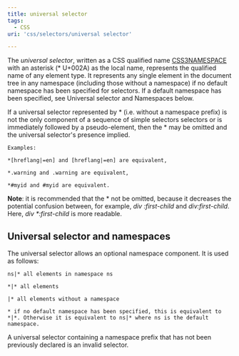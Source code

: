 ```yaml
---
title: universal selector
tags:
  - CSS
uri: 'css/selectors/universal selector'

---
```

The *universal selector*, written as a CSS qualified name [CSS3NAMESPACE](http://www.w3.org/TR/2011/REC-css3-selectors-20110929/#CSS3NAMESPACE) with an asterisk (\* U+002A) as the local name, represents the qualified name of any element type. It represents any single element in the document tree in any namespace (including those without a namespace) if no default namespace has been specified for selectors. If a default namespace has been specified, see Universal selector and Namespaces below.

If a universal selector represented by \* (i.e. without a namespace prefix) is not the only component of a sequence of simple selectors selectors or is immediately followed by a pseudo-element, then the \* may be omitted and the universal selector's presence implied.

    Examples:

    *[hreflang|=en] and [hreflang|=en] are equivalent,

    *.warning and .warning are equivalent,

    *#myid and #myid are equivalent.

</code>

**Note**: it is recommended that the \* not be omitted, because it decreases the potential confusion between, for example, *div :first-child* and *div:first-child*. Here, *div \*:first-child* is more readable.

## <span>Universal selector and namespaces</span>

The universal selector allows an optional namespace component. It is used as follows:

    ns|* all elements in namespace ns

    *|* all elements

    |* all elements without a namespace

    * if no default namespace has been specified, this is equivalent to *|*. Otherwise it is equivalent to ns|* where ns is the default namespace.

</code>

A universal selector containing a namespace prefix that has not been previously declared is an invalid selector.